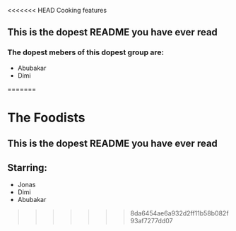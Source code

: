 <<<<<<< HEAD
Cooking features
## This is the dopest README you have ever read

### The dopest mebers of this dopest group are:
- Abubakar
- Dimi

=======
# The Foodists

## This is the dopest README you have ever read

## Starring:
- Jonas
- Dimi
- Abubakar
>>>>>>> 8da6454ae6a932d2ff11b58b082f93af7277dd07
